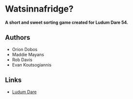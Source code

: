 # Watsinnafridge?

**A short and sweet sorting game created for Ludum Dare 54.**

## Authors
- Orion Dobos
- Maddie Mayans
- Rob Davis
- Evan Koutsogiannis

## Links
- [Ludum Dare](https://ldjam.com/events/ludum-dare/54/watsinnafridge)
